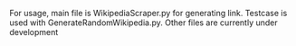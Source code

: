 For usage, main file is WikipediaScraper.py for generating link. Testcase is used with GenerateRandomWikipedia.py. Other files are currently under development
